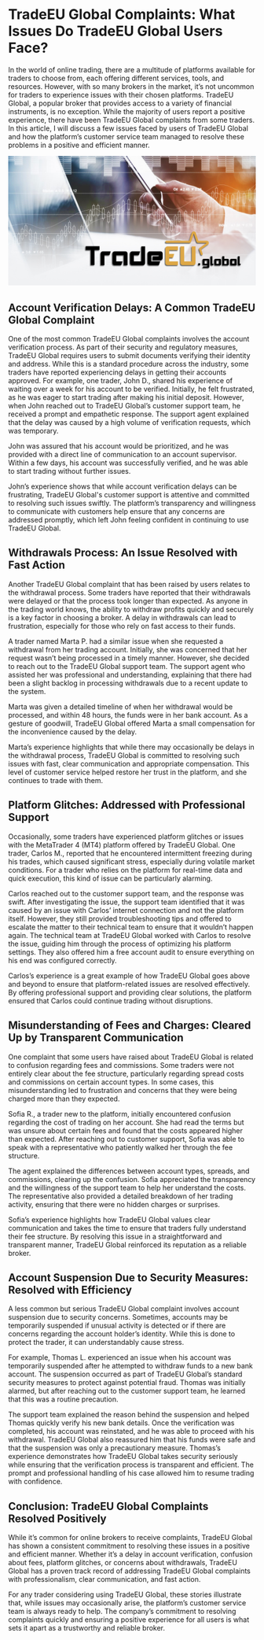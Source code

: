 TradeEU Global Complaints: What Issues Do TradeEU Global Users Face?
======================================================

In the world of online trading, there are a multitude of platforms available for traders to choose from, each offering different services, tools, and resources. However, with so many brokers in the market, it’s not uncommon for traders to experience issues with their chosen platforms. TradeEU Global, a popular broker that provides access to a variety of financial instruments, is no exception. While the majority of users report a positive experience, there have been TradeEU Global complaints from some traders. In this article, I will discuss a few issues faced by users of TradeEU Global and how the platform’s customer service team managed to resolve these problems in a positive and efficient manner.



![image](https://github.com/Forex-review/TradeEU-Global-legit-or-scam/blob/8dbb3fe4d58ac9ad895b8d28bf5f55f6ad57b608/tradeeu%20global%20home.jpeg)

Account Verification Delays: A Common TradeEU Global Complaint
--------------------

One of the most common TradeEU Global complaints involves the account verification process. As part of their security and regulatory measures, TradeEU Global requires users to submit documents verifying their identity and address. While this is a standard procedure across the industry, some traders have reported experiencing delays in getting their accounts approved.
For example, one trader, John D., shared his experience of waiting over a week for his account to be verified. Initially, he felt frustrated, as he was eager to start trading after making his initial deposit. However, when John reached out to TradeEU Global’s customer support team, he received a prompt and empathetic response. The support agent explained that the delay was caused by a high volume of verification requests, which was temporary.

John was assured that his account would be prioritized, and he was provided with a direct line of communication to an account supervisor. Within a few days, his account was successfully verified, and he was able to start trading without further issues.

John’s experience shows that while account verification delays can be frustrating, TradeEU Global's customer support is attentive and committed to resolving such issues swiftly. The platform’s transparency and willingness to communicate with customers help ensure that any concerns are addressed promptly, which left John feeling confident in continuing to use TradeEU Global.



Withdrawals Process: An Issue Resolved with Fast Action
-----------------------

Another TradeEU Global complaint that has been raised by users relates to the withdrawal process. Some traders have reported that their withdrawals were delayed or that the process took longer than expected. As anyone in the trading world knows, the ability to withdraw profits quickly and securely is a key factor in choosing a broker. A delay in withdrawals can lead to frustration, especially for those who rely on fast access to their funds.

A trader named Marta P. had a similar issue when she requested a withdrawal from her trading account. Initially, she was concerned that her request wasn’t being processed in a timely manner. However, she decided to reach out to the TradeEU Global support team. The support agent who assisted her was professional and understanding, explaining that there had been a slight backlog in processing withdrawals due to a recent update to the system.

Marta was given a detailed timeline of when her withdrawal would be processed, and within 48 hours, the funds were in her bank account. As a gesture of goodwill, TradeEU Global offered Marta a small compensation for the inconvenience caused by the delay.

Marta’s experience highlights that while there may occasionally be delays in the withdrawal process, TradeEU Global is committed to resolving such issues with fast, clear communication and appropriate compensation. This level of customer service helped restore her trust in the platform, and she continues to trade with them.




Platform Glitches: Addressed with Professional Support
-----------------

Occasionally, some traders have experienced platform glitches or issues with the MetaTrader 4 (MT4) platform offered by TradeEU Global. One trader, Carlos M., reported that he encountered intermittent freezing during his trades, which caused significant stress, especially during volatile market conditions. For a trader who relies on the platform for real-time data and quick execution, this kind of issue can be particularly alarming.

Carlos reached out to the customer support team, and the response was swift. After investigating the issue, the support team identified that it was caused by an issue with Carlos’ internet connection and not the platform itself. However, they still provided troubleshooting tips and offered to escalate the matter to their technical team to ensure that it wouldn’t happen again.
The technical team at TradeEU Global worked with Carlos to resolve the issue, guiding him through the process of optimizing his platform settings. They also offered him a free account audit to ensure everything on his end was configured correctly.

Carlos’s experience is a great example of how TradeEU Global goes above and beyond to ensure that platform-related issues are resolved effectively. By offering professional support and providing clear solutions, the platform ensured that Carlos could continue trading without disruptions.


Misunderstanding of Fees and Charges: Cleared Up by Transparent Communication
-----------------

One complaint that some users have raised about TradeEU Global is related to confusion regarding fees and commissions. Some traders were not entirely clear about the fee structure, particularly regarding spread costs and commissions on certain account types. In some cases, this misunderstanding led to frustration and concerns that they were being charged more than they expected.

Sofia R., a trader new to the platform, initially encountered confusion regarding the cost of trading on her account. She had read the terms but was unsure about certain fees and found that the costs appeared higher than expected. After reaching out to customer support, Sofia was able to speak with a representative who patiently walked her through the fee structure.

The agent explained the differences between account types, spreads, and commissions, clearing up the confusion. Sofia appreciated the transparency and the willingness of the support team to help her understand the costs. The representative also provided a detailed breakdown of her trading activity, ensuring that there were no hidden charges or surprises.

Sofia’s experience highlights how TradeEU Global values clear communication and takes the time to ensure that traders fully understand their fee structure. By resolving this issue in a straightforward and transparent manner, TradeEU Global reinforced its reputation as a reliable broker.



Account Suspension Due to Security Measures: Resolved with Efficiency
-----------------

A less common but serious TradeEU Global complaint involves account suspension due to security concerns. Sometimes, accounts may be temporarily suspended if unusual activity is detected or if there are concerns regarding the account holder’s identity. While this is done to protect the trader, it can understandably cause stress.

For example, Thomas L. experienced an issue when his account was temporarily suspended after he attempted to withdraw funds to a new bank account. The suspension occurred as part of TradeEU Global’s standard security measures to protect against potential fraud. Thomas was initially alarmed, but after reaching out to the customer support team, he learned that this was a routine precaution.

The support team explained the reason behind the suspension and helped Thomas quickly verify his new bank details. Once the verification was completed, his account was reinstated, and he was able to proceed with his withdrawal. TradeEU Global also reassured him that his funds were safe and that the suspension was only a precautionary measure.
Thomas’s experience demonstrates how TradeEU Global takes security seriously while ensuring that the verification process is transparent and efficient. The prompt and professional handling of his case allowed him to resume trading with confidence.



Conclusion: TradeEU Global Complaints Resolved Positively
-----------------

While it’s common for online brokers to receive complaints, TradeEU Global has shown a consistent commitment to resolving these issues in a positive and efficient manner. Whether it’s a delay in account verification, confusion about fees, platform glitches, or concerns about withdrawals, TradeEU Global has a proven track record of addressing TradeEU Global complaints with professionalism, clear communication, and fast action.

For any trader considering using TradeEU Global, these stories illustrate that, while issues may occasionally arise, the platform’s customer service team is always ready to help. The company’s commitment to resolving complaints quickly and ensuring a positive experience for all users is what sets it apart as a trustworthy and reliable broker.
